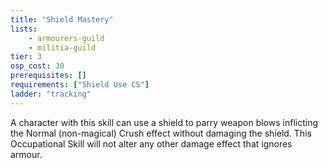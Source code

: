 ```yaml
---
title: "Shield Mastery"
lists:
    - armourers-guild
    - militia-guild
tier: 3
osp_cost: 30
prerequisites: []
requirements: ["Shield Use CS"]
ladder: "tracking"
---
```

A character with this skill can use a shield to parry weapon blows inflicting the Normal (non-magical) Crush effect without damaging the shield. This Occupational Skill will not alter any other damage effect that ignores armour.